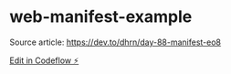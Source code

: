 # web-manifest-example

Source article: https://dev.to/dhrn/day-88-manifest-eo8

[Edit in Codeflow ⚡️](https://stackblitz.com/~/github.com/dhrn/web-manifest-example)